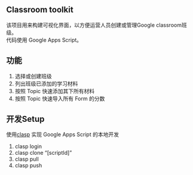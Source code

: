 Classroom toolkit
---

该项目用来构建可视化界面，以方便运营人员创建或管理Google classroom班级。   
代码使用 Google Apps Script。

## 功能

1. 选择或创建班级
2. 列出班级已添加的学习材料
3. 按照 Topic 快速添加其下所有材料
4. 按照 Topic 快速导入所有 Form 的分数

## 开发Setup

使用[clasp](https://github.com/google/clasp) 实现 Google Apps Script 的本地开发

1. clasp login
2. clasp clone “[scriptId]”
3. clasp pull
4. clasp push 

